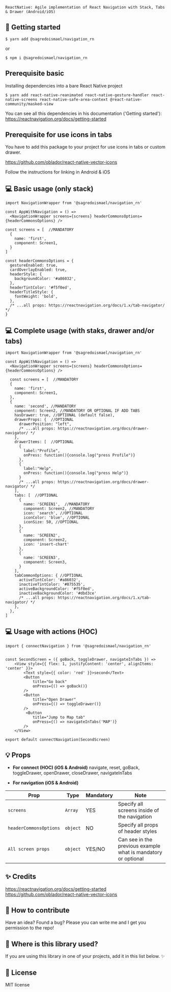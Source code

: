 
    ReactNative: Agile implementation of React Navigation with Stack, Tabs & Drawer (Android/iOS)


## 📖 Getting started

`$ yarn add @sagredoismael/navigation_rn`

or 

`$ npm i @sagredoismael/navigation_rn`

## **Prerequisite basic**
Installing dependencies into a bare React Native project

`$ yarn add react-native-reanimated react-native-gesture-handler react-native-screens react-native-safe-area-context @react-native-community/masked-view`

You can see all this dependencies in his documentation ('Getting started'): 
https://reactnavigation.org/docs/getting-started


## **Prerequisite for use icons in tabs**

You have to add this package to your project for use icons in tabs or custom drawer.

https://github.com/oblador/react-native-vector-icons  

Follow the instructions for linking in Android & iOS


## 💻 Basic usage (only stack)

```
import NavigationWrapper from '@sagredoismael/navigation_rn'

const AppWithNavigation = () =>
  <NavigationWrapper screens={screens} headerCommonsOptions={headerCommonsOptions} />

const screens = [  //MANDATORY
  {
    name: 'first',
    component: Screen1,
  }
]

const headerCommonsOptions = {
  gestureEnabled: true,
  cardOverlayEnabled: true,
  headerStyle: {
    backgroundColor: '#a86032',
  },
  headerTintColor: '#f5f0ed',
  headerTitleStyle: {
    fontWeight: 'bold',
  },
  /* ...all props: https://reactnavigation.org/docs/1.x/tab-navigator/ */
}

```


## 💻 Complete usage (with staks, drawer and/or tabs)

```
import NavigationWrapper from '@sagredoismael/navigation_rn'

const AppWithNavigation = () =>
  <NavigationWrapper screens={screens} headerCommonsOptions={headerCommonsOptions} />

  const screens = [  //MANDATORY
  {
    name: 'first',
    component: Screen1,
  },
  {
    name: 'second', //MANDATORY
    component: Screen2, //MANDATORY OR OPTIONAL IF ADD TABS
    hasDrawer: true, //OPTIONAL (default false),
    drawerProps: {  //OPTIONAL
      drawerPosition: "left",
      /* ...all props: https://reactnavigation.org/docs/drawer-navigator/ */
    },
    drawerItems: [  //OPTIONAL
      {
        label:"Profile",
        onPress: function(){console.log("press Profile")}
      },
      {
        label:"Help",
        onPress: function(){console.log("press Help")}
      }
      /* ...all props: https://reactnavigation.org/docs/drawer-navigator/ */
    ],
    tabs: [  //OPTIONAL
      {
        name: 'SCREEN1',  //MANDATORY
        component: Screen2, //MANDATORY
        icon: 'search', //OPTIONAL
        iconColor: 'blue', //OPTIONAL
        iconSize: 50, //OPTIONAL
      },
      {
        name: 'SCREEN2',
        component: Screen2,
        icon: 'insert-chart'
      },
      {
        name: 'SCREEN3',
        component: Screen3,
      }
    ],
    tabCommonOptions: { //OPTIONAL
      activeTintColor: '#a86032',
      inactiveTintColor: '#875535',
      activeBackgroundColor: '#f5f0ed',
      inactiveBackgroundColor: '#dbd3ce'
      /* ...all props: https://reactnavigation.org/docs/1.x/tab-navigator/ */
    },
  },
]

```


## 💻 Usage with actions (HOC)

```
import { connectNavigation } from '@sagredoismael/navigation_rn'


const SecondScreen = ({ goBack, toggleDrawer, navigateInTabs }) =>
    <View style={{ flex: 1, justifyContent: 'center', alignItems: 'center' }}>
        <Text style={{ color: 'red' }}>second</Text>
        <Button
            title="Go back"
            onPress={() => goBack()}
        />
        <Button
            title="Open Drawer"
            onPress={() => toggleDrawer()}
        />
         <Button
            title="Jump to Map tab"
            onPress={() => navigateInTabs('MAP')}
        />
    </View>

export default connectNavigation(SecondScreen)
```

## 💡 Props

- **For connect (HOC) (iOS & Android)**
        navigate,
        reset,
        goBack,
        toggleDrawer,
        openDrawer,
        closeDrawer,
        navigateInTabs

- **For navigation (iOS & Android)**

| Prop                   | Type                | Mandatory | Note                                             |
| ---------------------- | ------------------- | ------- | ------------------------------------------------ |
| `screens`     | `Array`            |   YES      | Specify all screens inside of the navigation |
| `headerCommonsOptions`                | `object`            |    NO     | Specify all props of header styles
| `All screen props`          | `object`            |    YES/NO     | Can see in the previous example what is mandatory or optional  |


## ✨ Credits
https://reactnavigation.org/docs/getting-started
https://github.com/oblador/react-native-vector-icons  

## 🤔 How to contribute
Have an idea? Found a bug? Please you can write me and I get you permission to the repo!

## 💫 Where is this library used?
If you are using this library in one of your projects, add it in this list below. ✨


## 📜 License
MIT license
